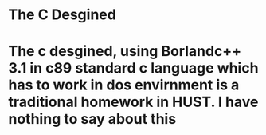 # The C Desgined
# The c desgined, using Borlandc++ 3.1 in c89 standard c language which has to work in dos envirnment is a traditional homework in HUST. I have nothing to say about this
